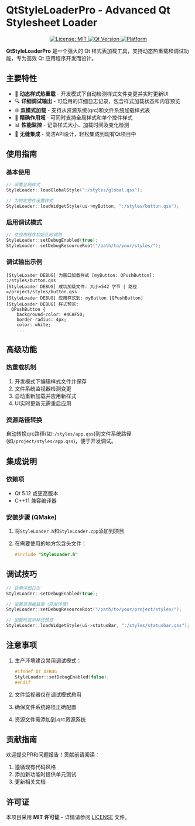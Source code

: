 # QtStyleLoaderPro - Advanced Qt Stylesheet Loader

<p align="center">
  <a href="https://opensource.org/licenses/MIT">
    <img src="https://img.shields.io/badge/License-MIT-yellow.svg" alt="License: MIT">
  </a>
  <a href="https://www.qt.io/">
    <img src="https://img.shields.io/badge/Qt-%3E%3D5.12-blue.svg?logo=qt&logoColor=white&style=flat-square" alt="Qt Version">
  </a>
  <a href="https://github.com/yourusername/QtStyleLoaderPro">
    <img src="https://img.shields.io/badge/Platform-Windows%20%7C%20Linux%20%7C%20macOS-blue?style=flat-square" alt="Platform">
  </a>
</p>

**QtStyleLoaderPro** 是一个强大的 Qt 样式表加载工具，支持动态热重载和调试功能，专为高效 Qt 应用程序开发而设计。

## 主要特性

* 🚀 **动态样式热重载** - 开发模式下自动检测样式文件变更并实时更新UI
* 🔍 **详细调试输出** - 可启用的详细日志记录，包含样式加载状态和内容预览
* 🌐 **双模式加载** - 支持从资源系统(qrc)和文件系统加载样式表
* 🎯 **精确作用域** - 可同时支持全局样式和单个控件样式
* 📊 **性能监控** - 记录样式大小、加载时间及变化检测
* 🧩 **无缝集成** - 简洁API设计，轻松集成到现有Qt项目中

## 使用指南

### 基本使用

```cpp
// 设置全局样式
StyleLoader::loadGlobalStyle(":/styles/global.qss");

// 为特定控件设置样式
StyleLoader::loadWidgetStyle(ui->myButton, ":/styles/button.qss");
```

### 启用调试模式

```cpp
// 在应用程序初始化时调用
StyleLoader::setDebugEnabled(true);
StyleLoader::setDebugResourceRoot("/path/to/your/styles/");
```

### 调试输出示例

```
[StyleLoader DEBUG] 为窗口加载样式 [myButton: QPushButton]: :/styles/button.qss
[StyleLoader DEBUG] 成功加载文件: 大小=542 字节 | 路径=/project/styles/button.qss
[StyleLoader DEBUG] 应用样式到: myButton [QPushButton]
[StyleLoader DEBUG] 样式预览:
  QPushButton {
    background-color: #4CAF50;
    border-radius: 4px;
    color: white;
    ...
```

## 高级功能

### 热重载机制

1. 开发模式下编辑样式文件并保存
2. 文件系统监视器检测变更
3. 自动重新加载并应用新样式
4. UI实时更新无需重启应用

### 资源路径转换

自动转换qrc路径(如`:/styles/app.qss`)到文件系统路径(如`/project/styles/app.qss`)，便于开发调试。

## 集成说明

### 依赖项

* Qt 5.12 或更高版本
* C++11 兼容编译器

### 安装步骤 (QMake)

1. 将`StyleLoader.h`和`StyleLoader.cpp`添加到项目
2. 在需要使用的地方包含头文件：
   
   ```cpp
   #include "StyleLoader.h"
   ```



## 调试技巧

```cpp
// 启用详细日志
StyleLoader::setDebugEnabled(true);

// 设置资源根目录（开发环境）
StyleLoader::setDebugResourceRoot("/path/to/your/project/styles/");

// 加载时显示样式预览
StyleLoader::loadWidgetStyle(ui->statusBar, ":/styles/statusbar.qss");
```

## 注意事项

1. 生产环境建议禁用调试模式：
   
   ```cpp
   #ifndef QT_DEBUG
   StyleLoader::setDebugEnabled(false);
   #endif
   ```
2. 文件监视器仅在调试模式启用
3. 确保文件系统路径正确配置
4. 资源文件需添加到.qrc资源系统

## 贡献指南

欢迎提交PR和问题报告！贡献前请阅读：

1. 遵循现有代码风格
2. 添加新功能时提供单元测试
3. 更新相关文档

## 许可证

本项目采用 **MIT 许可证** - 详情请参阅 [LICENSE](https://license/) 文件。


